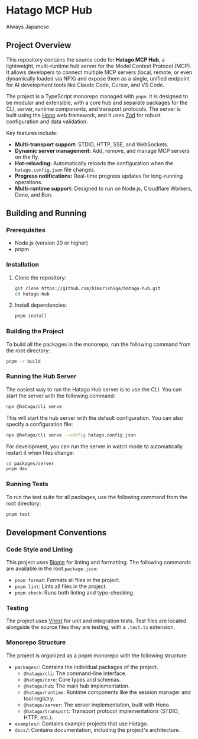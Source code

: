 # Hatago MCP Hub

Always Japanese.

## Project Overview

This repository contains the source code for **Hatago MCP Hub**, a lightweight, multi-runtime hub server for the Model Context Protocol (MCP). It allows developers to connect multiple MCP servers (local, remote, or even dynamically loaded via NPX) and expose them as a single, unified endpoint for AI development tools like Claude Code, Cursor, and VS Code.

The project is a TypeScript monorepo managed with `pnpm`. It is designed to be modular and extensible, with a core hub and separate packages for the CLI, server, runtime components, and transport protocols. The server is built using the [Hono](https://hono.dev/) web framework, and it uses [Zod](https://zod.dev/) for robust configuration and data validation.

Key features include:
- **Multi-transport support:** STDIO, HTTP, SSE, and WebSockets.
- **Dynamic server management:** Add, remove, and manage MCP servers on the fly.
- **Hot-reloading:** Automatically reloads the configuration when the `hatago.config.json` file changes.
- **Progress notifications:** Real-time progress updates for long-running operations.
- **Multi-runtime support:** Designed to run on Node.js, Cloudflare Workers, Deno, and Bun.

## Building and Running

### Prerequisites
- Node.js (version 20 or higher)
- pnpm

### Installation

1.  Clone the repository:
    ```bash
    git clone https://github.com/himorishige/hatago-hub.git
    cd hatago-hub
    ```

2.  Install dependencies:
    ```bash
    pnpm install
    ```

### Building the Project

To build all the packages in the monorepo, run the following command from the root directory:

```bash
pnpm -r build
```

### Running the Hub Server

The easiest way to run the Hatago Hub server is to use the CLI. You can start the server with the following command:

```bash
npx @hatago/cli serve
```

This will start the hub server with the default configuration. You can also specify a configuration file:

```bash
npx @hatago/cli serve --config hatago.config.json
```

For development, you can run the server in watch mode to automatically restart it when files change:

```bash
cd packages/server
pnpm dev
```

### Running Tests

To run the test suite for all packages, use the following command from the root directory:

```bash
pnpm test
```

## Development Conventions

### Code Style and Linting

This project uses [Biome](https://biomejs.dev/) for linting and formatting. The following commands are available in the root `package.json`:

-   `pnpm format`: Formats all files in the project.
-   `pnpm lint`: Lints all files in the project.
-   `pnpm check`: Runs both linting and type-checking.

### Testing

The project uses [Vitest](https://vitest.dev/) for unit and integration tests. Test files are located alongside the source files they are testing, with a `.test.ts` extension.

### Monorepo Structure

The project is organized as a pnpm monorepo with the following structure:

-   `packages/`: Contains the individual packages of the project.
    -   `@hatago/cli`: The command-line interface.
    -   `@hatago/core`: Core types and schemas.
    -   `@hatago/hub`: The main hub implementation.
    -   `@hatago/runtime`: Runtime components like the session manager and tool registry.
    -   `@hatago/server`: The server implementation, built with Hono.
    -   `@hatago/transport`: Transport protocol implementations (STDIO, HTTP, etc.).
-   `examples/`: Contains example projects that use Hatago.
-   `docs/`: Contains documentation, including the project's architecture.
